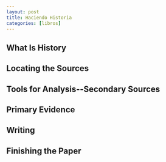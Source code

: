 ```yaml
---
layout: post
title: Haciendo Historia
categories: [libros]
---
```


<!--more-->

## What Is History

## Locating the Sources

## Tools for Analysis--Secondary Sources

## Primary Evidence

## Writing

## Finishing the Paper
